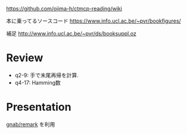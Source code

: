 https://github.com/ojima-h/ctmcp-reading/wiki

本に乗ってるソースコード
https://www.info.ucl.ac.be/~pvr/bookfigures/

補足
http://www.info.ucl.ac.be/~pvr/ds/booksuppl.oz


Review
========================

* q2-9: 手で末尾再帰を計算.
* q4-17: Hamming数


Presentation
=======================

[gnab/remark](https://github.com/gnab/remark) を利用
